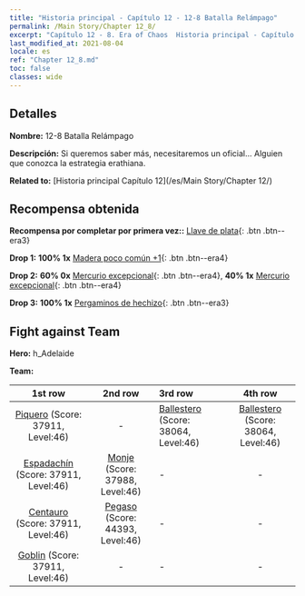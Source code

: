 ```yaml
---
title: "Historia principal - Capítulo 12 - 12-8 Batalla Relámpago"
permalink: /Main Story/Chapter 12_8/
excerpt: "Capítulo 12 - 8. Era of Chaos  Historia principal - Capítulo 12_8. 12-8 Batalla Relámpago"
last_modified_at: 2021-08-04
locale: es
ref: "Chapter 12_8.md"
toc: false
classes: wide
---
```


## Detalles

 **Nombre:** 12-8 Batalla Relámpago

 **Descripción:** Si queremos saber más, necesitaremos un oficial... Alguien que conozca la estrategia erathiana.

 **Related to:** [Historia principal Capítulo 12](/es/Main Story/Chapter 12/)

## Recompensa obtenida

 **Recompensa por completar por primera vez::** [Llave de plata](/ItemsES/con_693/){: .btn .btn--era3}

 **Drop 1:** **100% 1x** [Madera poco común +1](/ItemsES/mat_41/){: .btn .btn--era4}

 **Drop 2:** **60% 0x** [Mercurio excepcional](/ItemsES/mat_35/){: .btn .btn--era4}, **40% 1x** [Mercurio excepcional](/ItemsES/mat_35/){: .btn .btn--era4}

 **Drop 3:** **100% 1x** [Pergaminos de hechizo](/ItemsES/con_694/){: .btn .btn--era3}


## Fight against Team
 **Hero:** h_Adelaide

 **Team:**


  | 1st row | 2nd row | 3rd row | 4th row |
  |:----:|:----:|:----|:----:|
  | [Piquero](/es/units/Pikeman/) (Score: 37911, Level:46)  | - | [Ballestero](/es/units/Marksman/) (Score: 38064, Level:46)  | [Ballestero](/es/units/Marksman/) (Score: 38064, Level:46)  |
  | [Espadachín](/es/units/Swordsman/) (Score: 37911, Level:46)  | [Monje](/es/units/Monk/) (Score: 37988, Level:46)  | - | - |
  | [Centauro](/es/units/Centaur/) (Score: 37911, Level:46)  | [Pegaso](/es/units/Pegasus/) (Score: 44393, Level:46)  | - | - |
  | [Goblin](/es/units/Goblin/) (Score: 37911, Level:46)  | - | - | - |


